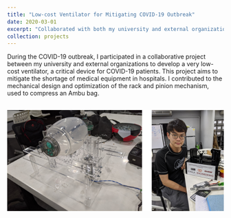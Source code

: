 ```yaml
---
title: "Low-cost Ventilator for Mitigating COVID-19 Outbreak"
date: 2020-03-01
excerpt: "Collaborated with both my university and external organizations during the COVID-19 pandemic to create an affordable ventilator, crucial for COVID-19 patients. I played a significant role in optimizing the rack and pinion mechanism for compressing an Ambu bag as part of the mechanical design team.<br/><img src='/images/projects_images/4.png'>"
collection: projects
---
```


During the COVID-19 outbreak, I participated in a collaborative project between my university and external organizations to develop a very low-cost ventilator, a critical device for COVID-19 patients. This project aims to mitigate the shortage of medical equipment in hospitals. I contributed to the mechanical design and optimization of the rack and pinion mechanism, used to compress an Ambu bag.

<br/><img src='/images/projects_images/4.png'>